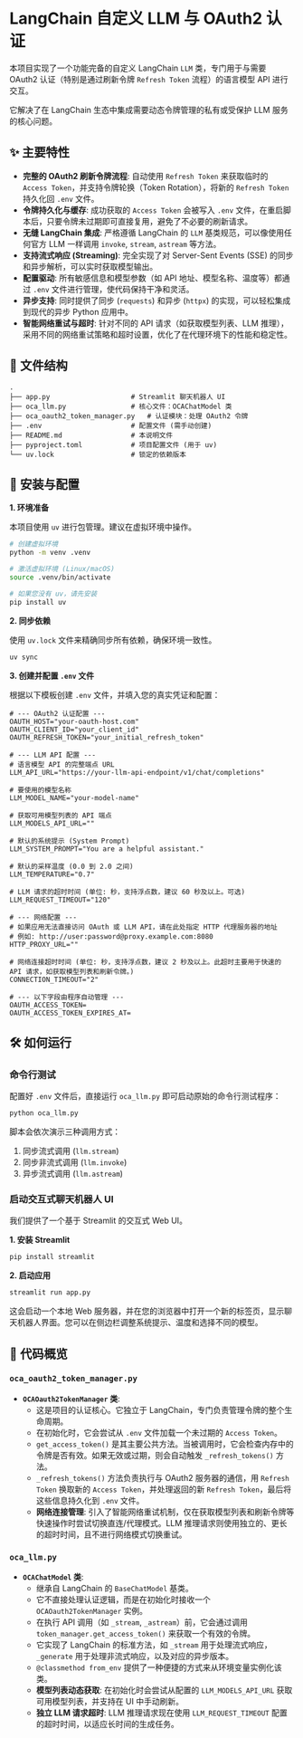 # LangChain 自定义 LLM 与 OAuth2 认证

本项目实现了一个功能完备的自定义 LangChain `LLM` 类，专门用于与需要 OAuth2 认证（特别是通过刷新令牌 `Refresh Token` 流程）的语言模型 API 进行交互。

它解决了在 LangChain 生态中集成需要动态令牌管理的私有或受保护 LLM 服务的核心问题。

## ✨ 主要特性

- **完整的 OAuth2 刷新令牌流程**: 自动使用 `Refresh Token` 来获取临时的 `Access Token`，并支持令牌轮换（Token Rotation），将新的 `Refresh Token` 持久化回 `.env` 文件。
- **令牌持久化与缓存**: 成功获取的 `Access Token` 会被写入 `.env` 文件，在重启脚本后，只要令牌未过期即可直接复用，避免了不必要的刷新请求。
- **无缝 LangChain 集成**: 严格遵循 LangChain 的 `LLM` 基类规范，可以像使用任何官方 LLM 一样调用 `invoke`, `stream`, `astream` 等方法。
- **支持流式响应 (Streaming)**: 完全实现了对 Server-Sent Events (SSE) 的同步和异步解析，可以实时获取模型输出。
- **配置驱动**: 所有敏感信息和模型参数（如 API 地址、模型名称、温度等）都通过 `.env` 文件进行管理，使代码保持干净和灵活。
- **异步支持**: 同时提供了同步 (`requests`) 和异步 (`httpx`) 的实现，可以轻松集成到现代的异步 Python 应用中。
- **智能网络重试与超时**: 针对不同的 API 请求（如获取模型列表、LLM 推理），采用不同的网络重试策略和超时设置，优化了在代理环境下的性能和稳定性。

## 📂 文件结构

```
.
├── app.py                    # Streamlit 聊天机器人 UI
├── oca_llm.py                # 核心文件：OCAChatModel 类
├── oca_oauth2_token_manager.py   # 认证模块：处理 OAuth2 令牌
├── .env                      # 配置文件 (需手动创建)
├── README.md                 # 本说明文件
├── pyproject.toml            # 项目配置文件 (用于 uv)
└── uv.lock                   # 锁定的依赖版本
```

## 🚀 安装与配置

**1. 环境准备**

本项目使用 `uv` 进行包管理。建议在虚拟环境中操作。

```bash
# 创建虚拟环境
python -m venv .venv

# 激活虚拟环境 (Linux/macOS)
source .venv/bin/activate

# 如果您没有 uv，请先安装
pip install uv
```

**2. 同步依赖**

使用 `uv.lock` 文件来精确同步所有依赖，确保环境一致性。

```bash
uv sync
```

**3. 创建并配置 `.env` 文件**

根据以下模板创建 `.env` 文件，并填入您的真实凭证和配置：

```dotenv
# --- OAuth2 认证配置 ---
OAUTH_HOST="your-oauth-host.com"
OAUTH_CLIENT_ID="your_client_id"
OAUTH_REFRESH_TOKEN="your_initial_refresh_token"

# --- LLM API 配置 ---
# 语言模型 API 的完整端点 URL
LLM_API_URL="https://your-llm-api-endpoint/v1/chat/completions"

# 要使用的模型名称
LLM_MODEL_NAME="your-model-name"

# 获取可用模型列表的 API 端点
LLM_MODELS_API_URL=""

# 默认的系统提示 (System Prompt)
LLM_SYSTEM_PROMPT="You are a helpful assistant."

# 默认的采样温度 (0.0 到 2.0 之间)
LLM_TEMPERATURE="0.7"

# LLM 请求的超时时间 (单位: 秒，支持浮点数，建议 60 秒及以上。可选)
LLM_REQUEST_TIMEOUT="120"

# --- 网络配置 ---
# 如果应用无法直接访问 OAuth 或 LLM API，请在此处指定 HTTP 代理服务器的地址
# 例如: http://user:password@proxy.example.com:8080
HTTP_PROXY_URL=""

# 网络连接超时时间 (单位: 秒，支持浮点数，建议 2 秒及以上。此超时主要用于快速的 API 请求，如获取模型列表和刷新令牌。)
CONNECTION_TIMEOUT="2"

# --- 以下字段由程序自动管理 ---
OAUTH_ACCESS_TOKEN=
OAUTH_ACCESS_TOKEN_EXPIRES_AT=
```

## 🛠️ 如何运行

### 命令行测试

配置好 `.env` 文件后，直接运行 `oca_llm.py` 即可启动原始的命令行测试程序：

```bash
python oca_llm.py
```

脚本会依次演示三种调用方式：
1.  同步流式调用 (`llm.stream`)
2.  同步非流式调用 (`llm.invoke`)
3.  异步流式调用 (`llm.astream`)

### 启动交互式聊天机器人 UI

我们提供了一个基于 Streamlit 的交互式 Web UI。

**1. 安装 Streamlit**

```bash
pip install streamlit
```

**2. 启动应用**

```bash
streamlit run app.py
```

这会启动一个本地 Web 服务器，并在您的浏览器中打开一个新的标签页，显示聊天机器人界面。您可以在侧边栏调整系统提示、温度和选择不同的模型。

## 🤖 代码概览

### `oca_oauth2_token_manager.py`

- **`OCAOauth2TokenManager` 类**:
  - 这是项目的认证核心。它独立于 LangChain，专门负责管理令牌的整个生命周期。
  - 在初始化时，它会尝试从 `.env` 文件加载一个未过期的 `Access Token`。
  - `get_access_token()` 是其主要公共方法。当被调用时，它会检查内存中的令牌是否有效。如果无效或过期，则会自动触发 `_refresh_tokens()` 方法。
  - `_refresh_tokens()` 方法负责执行与 OAuth2 服务器的通信，用 `Refresh Token` 换取新的 `Access Token`，并处理返回的新 `Refresh Token`，最后将这些信息持久化到 `.env` 文件。
  - **网络连接管理**: 引入了智能网络重试机制，仅在获取模型列表和刷新令牌等快速操作时尝试切换直连/代理模式。LLM 推理请求则使用独立的、更长的超时时间，且不进行网络模式切换重试。

### `oca_llm.py`

- **`OCAChatModel` 类**:
  - 继承自 LangChain 的 `BaseChatModel` 基类。
  - 它不直接处理认证逻辑，而是在初始化时接收一个 `OCAOauth2TokenManager` 实例。
  - 在执行 API 调用（如 `_stream`, `_astream`）前，它会通过调用 `token_manager.get_access_token()` 来获取一个有效的令牌。
  - 它实现了 LangChain 的标准方法，如 `_stream` 用于处理流式响应，`_generate` 用于处理非流式响应，以及对应的异步版本。
  - `@classmethod from_env` 提供了一种便捷的方式来从环境变量实例化该类。
  - **模型列表动态获取**: 在初始化时会尝试从配置的 `LLM_MODELS_API_URL` 获取可用模型列表，并支持在 UI 中手动刷新。
  - **独立 LLM 请求超时**: LLM 推理请求现在使用 `LLM_REQUEST_TIMEOUT` 配置的超时时间，以适应长时间的生成任务。

